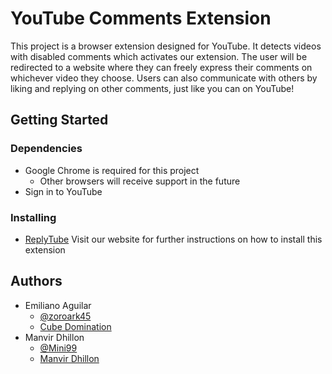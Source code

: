 YouTube Comments Extension
==========================
This project is a browser extension designed for YouTube. It detects videos with disabled comments which activates our extension. The user will be redirected to a website where they can freely express their comments on whichever video they choose. Users can also communicate with others by liking and replying on other comments, just like you can on YouTube!

## Getting Started
### Dependencies
* Google Chrome is required for this project
  * Other browsers will receive support in the future
* Sign in to YouTube

### Installing
* [ReplyTube](https://replytu.be/) Visit our website for further instructions on how to install this extension

## Authors
* Emiliano Aguilar
  * [@zoroark45](https://github.com/zoroark45)
  * [Cube Domination](https://www.cubedomination.com/)
* Manvir Dhillon
  * [@Mini99](https://github.com/Mini99)
  * [Manvir Dhillon](https://manvirdhillon.com/)
